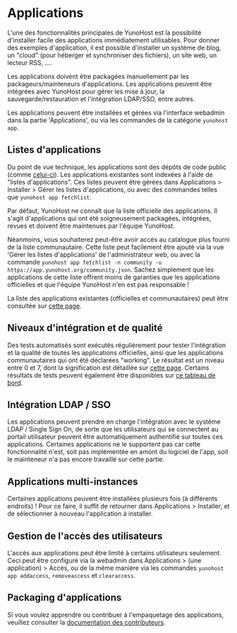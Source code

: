 Applications
============

L'une des fonctionnalités principales de YunoHost est la possibilité d'installer facile des applications immédiatement utilisables. Pour donner des exemples d'application, il est possible d'installer un système de blog, un "cloud" (pour héberger et synchroniser des fichiers), un site web, un lecteur RSS, ....

Les applications doivent être packagées manuellement par les packageurs/mainteneurs d'applications. Les applications peuvent être intégrées avec YunoHost pour gérer les mise à jour, la sauvegarde/restauration et l'intégration LDAP/SSO, entre autres.

Les applications peuvent être installées et gérées via l'interface webadmin dans la partie 'Applications', ou via les commandes de la catégorie `yunohost app`.

Listes d'applications
-----------------

Du point de vue technique, les applications sont des dépôts de code public (comme [celui-ci](https://github.com/YunoHost-Apps/wordpress_ynh)). Les applications existantes sont indexées à l'aide de "listes d'applications". Ces listes peuvent être gérées dans Applications > Installer > Gérer les listes d'applications, ou avec des commandes telles que `yunohost app fetchlist`.

Par défaut, YunoHost ne connaît que la liste officielle des applications. Il s'agit d'applications qui ont été soigneusement packagées, intégrées, revues et doivent être maintenues par l'équipe YunoHost. 

Néanmoins, vous souhaiterez peut-être avoir accès au catalogue plus fourni de la liste communautaire. Cette liste peut facilement être ajouté via la vue 'Gérer les listes d'applications' de l'administrateur web, ou avec la commande `yunohost app fetchlist -n community -u https://app.yunohost.org/community.json`. Sachez simplement que les applications de cette liste offrent moins de garanties que les applications officielles et que l'équipe YunoHost n'en est pas responsable !

La liste des applications existantes (officielles et communautaires) peut être consultée sur [cette page](/apps).

Niveaux d'intégration et de qualité
------------------------------

Des tests automatisés sont exécutés régulièrement pour tester l'intégration et la qualité de toutes les applications officielles, ainsi que les applications communautaires qui ont été déclarées "working". Le résultat est un niveau entre 0 et 7, dont la signification est détaillée sur [cette page](/packaging_apps_levels_fr). Certains résultats de tests peuvent également être disponibles sur [ce tableau de bord](https://dash.yunohost.org/appci/branch/stable).

Intégration LDAP / SSO
----------------------

Les applications peuvent prendre en charge l'intégration avec le système LDAP / Single Sign On, de sorte que les utilisateurs qui se connectent au portail utilisateur peuvent être automatiquement authentifié sur toutes ces applications. Certaines applications ne le supportent pas car cette fonctionnalité n'est, soit pas implémentée en amont du logiciel de l'app, soit le mainteneur n'a pas encore travaillé sur cette partie.

Applications multi-instances
---------------------------

Certaines applications peuvent être installées plusieurs fois (à différents endroits) ! Pour ce faire, il suffit de retourner dans Applications > Installer, et de sélectionner à nouveau l'application à installer.


Gestion de l'accès des utilisateurs
----------------------

L'accès aux applications peut être limité à certains utilisateurs seulement. Ceci peut être configuré via la webadmin dans Applications > (une application) > Accès, ou de la même manière via les commandes `yunohost app addaccess`, `removeaccess` et `clearaccess`.

Packaging d'applications
------------------------

Si vous voulez apprendre ou contribuer à l'empaquetage des applications, veuillez consulter la [documentation des contributeurs](contributordoc).

